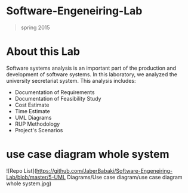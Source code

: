 # Software-Engeneiring-Lab
>spring 2015
# About this Lab
Software systems analysis is an important part of the production and development of software systems. In this laboratory, we analyzed the university secretariat system. This analysis includes: 
* Documentation of Requirements
* Documentation of Feasibility Study 
* Cost Estimate
* Time Estimate
* UML Diagrams
* RUP Methodology
* Project's Scenarios
# use case diagram whole system
![Repo List](https://github.com/JaberBabaki/Software-Engeneiring-Lab/blob/master/5-UML Diagrams/Use case diagram/use case diagram whole system.jpg)
